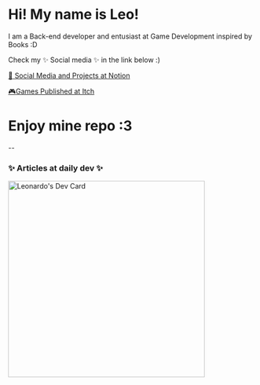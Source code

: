 <h1> Hi! My name is Leo! </h1>


<p> I am a Back-end developer and entusiast at Game Development inspired by Books :D </p>
<p>Check my ✨ Social media ✨ in the link below :) </p>
<a href="https://meneghin.notion.site/Menu-638b871db3c349099d89871f8e32067e?pvs=4"> <span>📼</span> Social Media and Projects at Notion<a>

<a href="https://meneghin.itch.io/"><span>🎮</span>Games Published at Itch</a>
<h1> Enjoy mine repo :3</h1>


--
<h3> ✨ Articles at daily dev ✨ </h3>
<a href="https://app.daily.dev/meneleo42"><img src="https://api.daily.dev/devcards/7297555f013c4401a36fac94bcbfd0c8.png?r=1ia" width="400" alt="Leonardo's Dev Card"/></a>
